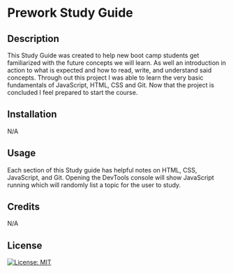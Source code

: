 # Prework Study Guide 

## Description

This Study Guide was created to help new boot camp students get familiarized with the future concepts we will learn. As well an introduction in action to what is expected and how to read, write, and understand said concepts. Through out this project I was able to learn the very basic fundamentals of JavaScript, HTML, CSS and Git. Now that the project is concluded I feel prepared to start the course.


## Installation

N/A

## Usage

Each section of this Study guide has helpful notes on HTML, CSS, JavaScript, and Git. Opening the DevTools console will show JavaScript running which will randomly list a topic for the user to study. 

## Credits

N/A

## License

[![License: MIT](https://img.shields.io/badge/License-MIT-yellow.svg)](https://opensource.org/licenses/MIT)


